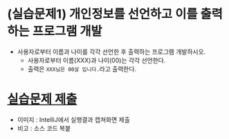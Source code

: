 
# (실습문제1) 개인정보를 선언하고 이를 출력하는 프로그램 개발

- 사용자로부터 이름과 나이를 각각 선언한 후 출력하는 프로그램 개발하시오.
	- 사용자로부터 이름(XXX)과 나이(00)는 각각 선언한다.
	- 출력은 `XXX님은 00살 입니다.`라고 출력한다. 

# [실습문제 제출](../../../Notice/실습문제%20제출.md)

- 이미지 : IntelliJ에서 실행결과 캡쳐화면 제출
- 비고 : 소스 코드 복붙
